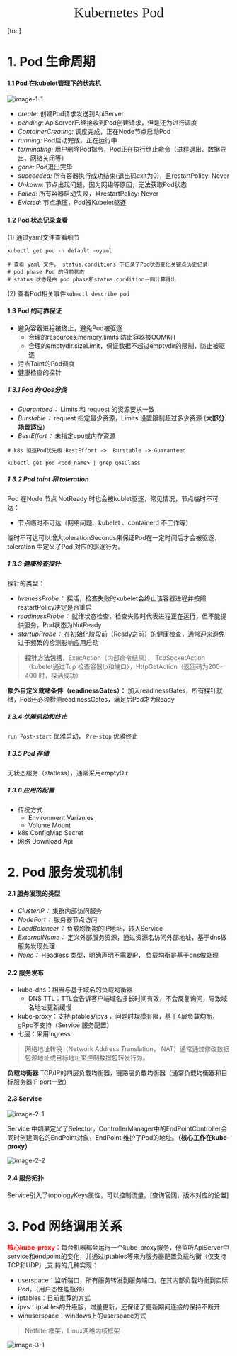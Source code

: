 <div align=center><font face="黑体" size=6>Kubernetes Pod</font></div>

[toc]

# 1. Pod 生命周期

#### 1.1 Pod 在kubelet管理下的状态机

![image-1-1](resources\pod-1-1.png)

* *create:* 创建Pod请求发送到ApiServer
* *pending:* ApiServer已经接收到Pod创建请求，但是还为进行调度
* *ContainerCreating:* 调度完成，正在Node节点启动Pod
* *running:* Pod启动完成，正在运行中
* *terminating:* 用户删除Pod指令，Pod正在执行终止命令（进程退出、数据导出、网络关闭等）
* *gone:* Pod退出完毕
* *succeeded:* 所有容器执行成功结束(退出码exit为0)，且restartPolicy: Never
* *Unkown:* 节点出现问题，因为网络等原因，无法获取Pod状态
* *Failed:* 所有容器启动失败，且restartPolicy: Never
* *Evicted:* 节点承压，Pod被Kubelet驱逐

#### 1.2 Pod 状态记录查看

(1) 通过yaml文件查看细节

```shell
kubectl get pod -n default -oyaml

# 查看 yaml 文件， status.conditions 下记录了Pod状态变化关键点历史记录
# pod phase Pod 的当前状态
# status 状态是由 pod phase和status.condition一同计算得出
```

(2) 查看Pod相关事件`kubectl describe pod`

#### 1.3 Pod 的可靠保证

* 避免容器进程被终止，避免Pod被驱逐
  * 合理的resources.memory.limits 防止容器被OOMKill
  * 合理的emptydir.sizeLimit，保证数据不超过emptydir的限制，防止被驱逐
* 污点Taint的Pod调度
* 健康检查的探针

##### 1.3.1  Pod 的 Qos分类

* *Guaranteed：* Limits 和 request 的资源要求一致
* *Burstable：* request 指定最少资源，Limits 设置限制超过多少资源 (**大部分场景适应**)
* *BestEffort：* 未指定cpu或内存资源

```shell
# k8s 驱逐Pod优先级 BestEffort ->  Burstable -> Guaranteed

kubectl get pod <pod_name> | grep qosClass
```

##### 1.3.2 Pod taint 和 toleration

Pod 在Node 节点 NotReady 时也会被kublet驱逐，常见情况，节点临时不可达：

* 节点临时不可达（网络问题、kubelet 、containerd 不工作等）

临时不可达可以增大tolerationSeconds来保证Pod在一定时间后才会被驱逐，toleration 中定义了Pod 对应的驱逐行为。

##### 1.3.3 健康检查探针

探针的类型：

* *livenessProbe：* 探活，检查失败时kubelet会终止该容器进程并按照restartPolicy决定是否重启 
* *readinessProbe：* 就绪状态检查，检查失败时代表进程正在运行，但不能提供服务，Pod状态为NotReady
* *startupProbe：* 在初始化阶段前（Ready之前）的健康检查，通常迎来避免过于频繁的检测影响应用启动



> **探针方法包括**，ExecAction（内部命令结果）， TcpSocketAction（kubelet通过Tcp 检查容器Ip和端口），HttpGetAction（返回码为200-400 时，探活成功）



**额外自定义就绪条件（readinessGates）：** 加入readinessGates，所有探针就绪，Pod还必须检测readinessGates，满足后Pod才为Ready



##### 1.3.4 优雅启动和终止

`run Post-start` 优雅启动， `Pre-stop` 优雅终止



##### 1.3.5 Pod 存储

无状态服务（statless），通常采用emptyDir



##### 1.3.6 应用的配置

* 传统方式
  * Environment Varianles
  * Volume Mount
* k8s ConfigMap Secret
* 网络 Download Api



# 2. Pod 服务发现机制

#### 2.1 服务发现的类型

* *ClusterIP：* 集群内部访问服务
* *NodePort：* 服务器节点访问
* *LoadBalancer：* 负载均衡期的IP地址，转入Service
* *ExternalName：* 定义外部服务资源，通过资源名访问外部地址，基于dns做服务发现处理
* *None：* Headless 类型，明确声明不需要IP， 负载均衡是基于dns做处理

#### 2.2 服务发布

* kube-dns：相当与基于域名的负载均衡器
  * DNS TTL：TTL会告诉客户端域名多长时间有效，不会反复询问，导致域名地址更新缓慢
* kube-proxy：支持iptables/ipvs ，问题时规模有限，基于4层负载均衡，gRpc不支持（Service 服务配置）
* 七层：采用Ingress

> 网络地址转换（Network Address Translation， NAT）通常通过修改数据包源地址或目标地址来控制数据包转发行为。

**负载均衡器**  TCP/IP的四层负载均衡器，链路层负载均衡器（通常负载均衡器和目标服务器IP port一致）

#### 2.3 Service

![image-2-1](resources\pod-2-1.png)

Service 中如果定义了Selector，ControllerManager中的EndPointController会同时创建同名的EndPoint对象，EndPoint 维护了Pod的地址。**（核心工作在kube-proxy）**



![image-2-2](resources\pod-2-2.png)

#### 2.4 服务拓扑

Service引入了topologyKeys属性，可以控制流量。[查询官网，版本对应的设置]



# 3. Pod 网络调用关系

<font color=red><b>核心kube-proxy：</b></font>每台机器都会运行一个kube-proxy服务，他监听ApiServer中 service和endpoint的变化，并通过iptables等来为服务器配置负载均衡（仅支持TCP和UDP）,支 持的几种实现：

* userspace：监听端口，所有服务转发到服务端口，在其内部负载均衡到实际Pod，（用户态性能瓶颈）
* iptables：目前推荐的方式 
* ipvs：iptables的升级版，增量更新，还保证了更新期间连接的保持不断开
* winuserspace：windows上的userspace方式

> Netfilter框架，Linux网络内核框架

![image-3-1](resources\pod-3-1.png)
